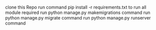 clone this Repo
run command pip install -r requirements.txt to run all module required
run python manage.py makemigrations command
run python manage.py migrate command
run python manage.py runserver command